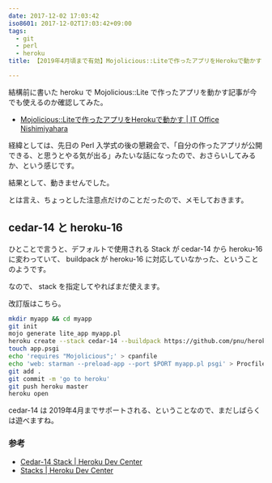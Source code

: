 ```yaml
---
date: 2017-12-02 17:03:42
iso8601: 2017-12-02T17:03:42+09:00
tags:
  - git
  - perl
  - heroku
title: 【2019年4月頃まで有効】Mojolicious::Liteで作ったアプリをHerokuで動かす

---
```


結構前に書いた heroku で Mojolicious::Lite で作ったアプリを動かす記事が今でも使えるのか確認してみた。

- [Mojolicious::Liteで作ったアプリをHerokuで動かす | IT Office Nishimiyahara](http://www.nishimiyahara.net/2015/04/08/114023)

経緯としては、先日の Perl 入学式の後の懇親会で、「自分の作ったアプリが公開できる、と思うとやる気が出る」みたいな話になったので、おさらいしてみるか、という感じです。

結果として、動きませんでした。

とは言え、ちょっとした注意点だけのことだったので、メモしておきます。

## cedar-14 と heroku-16

ひとことで言うと、デフォルトで使用される Stack が cedar-14 から heroku-16 に変わっていて、 buildpack が heroku-16 に対応していなかった、ということのようです。

なので、 stack を指定してやればまだ使えます。

改訂版はこちら。

```bash
mkdir myapp && cd myapp
git init
mojo generate lite_app myapp.pl
heroku create --stack cedar-14 --buildpack https://github.com/pnu/heroku-buildpack-perl.git
touch app.psgi
echo 'requires "Mojolicious";' > cpanfile
echo 'web: starman --preload-app --port $PORT myapp.pl psgi' > Procfile
git add .
git commit -m 'go to heroku'
git push heroku master
heroku open
```

cedar-14 は 2019年4月までサポートされる、ということなので、まだしばらくは遊べますね。

### 参考
- [Cedar-14 Stack | Heroku Dev Center](https://devcenter.heroku.com/articles/cedar-14-stack)
- [Stacks | Heroku Dev Center](https://devcenter.heroku.com/articles/stack)
